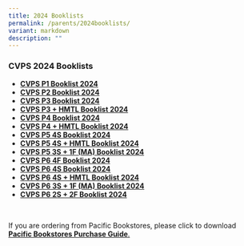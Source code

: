 ```yaml
---
title: 2024 Booklists
permalink: /parents/2024booklists/
variant: markdown
description: ""
---
```

### **CVPS 2024 Booklists**
* **[CVPS P1 Booklist 2024](/files/2024%20Booklists/cvps%20p1%20booklist%202024.pdf)**
* **[CVPS P2 Booklist 2024](/files/2024%20Booklists/cvps%20p2%20booklist%202024.pdf)**
* **[CVPS P3 Booklist 2024](/files/2024%20Booklists/cvps%20p3%20booklist%202024.pdf)**
* **[CVPS P3 + HMTL Booklist 2024](/files/2024%20Booklists/cvps%20p3%20(hmt)%20booklist%202024.pdf)**
* **[CVPS P4 Booklist 2024](/files/2024%20Booklists/cvps%20p4%20booklist%202024.pdf)**
* **[CVPS P4 + HMTL Booklist 2024](/files/2024%20Booklists/cvps%20p4%20(hmt)%20booklist%202024.pdf)**
* **[CVPS P5 4S Booklist 2024](/files/2024%20Booklists/cvps%20p5%20(4s)%20booklist%202024.pdf)**
* **[CVPS P5 4S + HMTL Booklist 2024](/files/2024%20Booklists/cvps%20p5%20(4s%20and%20hmt)%20booklist%202024.pdf)**
* **[CVPS P5 3S + 1F (MA) Booklist 2024](/files/2024%20Booklists/cvps%20p5%20(3s1f-ma).pdf)**
* **[CVPS P6 4F Booklist 2024](/files/2024%20Booklists/cvps%20p6%20(4f)%20booklist%202024.pdf)**
* **[CVPS P6 4S Booklist 2024](/files/2024%20Booklists/cvps%20p6%20(4s)%20booklist%202024.pdf)**
* **[CVPS P6 4S + HMTL Booklist 2024](/files/2024%20Booklists/cvps%20p6%20(4s%20and%20hmt)%20booklist%202024.pdf)**
* **[CVPS P6 3S + 1F (MA) Booklist 2024](/files/2024%20Booklists/cvps%20p6%20(3s1f-ma)%20booklist%202024.pdf)**
* **[CVPS P6 2S + 2F Booklist 2024](/files/2024%20Booklists/cvps%20p6%20(2s&amp;2f)%20booklist%202024.pdf)**

<br>

If you are ordering from Pacific Bookstores, please click to download<br>
[**Pacific Bookstores Purchase Guide**.](/files/2024%20Booklists/cvps%20year%20end%20books%20purchase%20instruction%20info%202023.pdf)